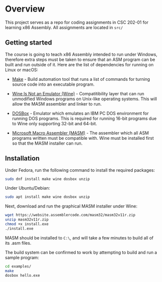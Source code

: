 # Overview

This project serves as a repo for coding assignments in CSC 202-01 for learning x86 Assembly. All assignments are located in `src/`

## Getting started

The course is going to teach x86 Assembly intended to run under Windows, therefore extra steps must be taken to ensure that an ASM program can be built and run outside of it. Here are the list of dependencies for running on Linux or macOS:

* [Make](https://www.gnu.org/software/make/) - Build automation tool that runs a list of commands for turning source code into an executable program.

* [Wine Is Not an Emulator (Wine)](https://www.winehq.org/) - Compatitibility layer that can run unmodified Windows programs on Unix-like operating systems. This will allow the MASM assembler and linker to run.

* [DOSBox](https://www.dosbox.com/) - Emulator which emulates an IBM PC DOS environment for running DOS programs. This is required for running 16-bit programs due to Wine only supporting 32-bit and 64-bit.

* [Microsoft Macro Assembler (MASM)](http://www.masm32.com/) - The assembler which all ASM programs written must be compatible with. Wine must be installed first so that the MASM installer can run.

## Installation

Under Fedora, run the following command to install the required packages:

```bash
sudo dnf install make wine dosbox unzip
```

Under Ubuntu/Debian:

```bash
sudo apt install make wine dosbox unzip
```

Next, download and run the graphical MASM installer under Wine:

```bash
wget https://website.assemblercode.com/masm32/masm32v11r.zip
unzip masm32v11r.zip
chmod +x install.exe
./install.exe
```

MASM should be installed to `C:\`, and will take a few minutes to build all of its .asm files.

The build system can be confirmed to work by attempting to build and run a sample program:

```bash
cd examples/
make
dosbox hello.exe
```



